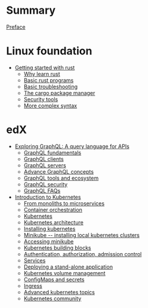 # Summary

[Preface]()

# Linux foundation

- [Getting started with rust](./lfel1002/syllabus.md)
    - [Why learn rust](./lfel1002/why-learn-rust.md)
    - [Basic rust programs](./lfel1002/basic-rust-programs.md)
    - [Basic troubleshooting](./lfel1002/basic-troubleshooting.md)
    - [The cargo package manager](./lfel1002/cargo-package-manager.md)
    - [Security tools](./lfel1002/security-tools.md)
    - [More complex syntax](./lfel1002/complex-syntax.md)

# edX

- [Exploring GraphQL: A query language for APIs](./lfs141x/syllabus.md)
    - [GraphQL fundamentals](./lfs141x/graphql-fundamentals.md)
    - [GraphQL clients](./lfs141x/clients.md)
    - [GraphQL servers](./lfs141x/servers.md)
    - [Advance GraphQL concepts](./lfs141x/graphql-concepts.md)
    - [GraphQL tools and ecosystem](./lfs141x/tooling-and-ecosystem.md)
    - [GraphQL security](./lfs141x/security.md)
    - [GraphQL FAQs](./lfs141x/common-questions.md)
- [Introduction to Kubernetes](./lfs158x/syllabus.md)
    - [From monoliths to microservices](./lfs158x/from-monoliths-to-microservices.md)
    - [Container orchestration](./lfs158x/container-orchestration.md)
    - [Kubernetes](./lfs158x/kubernetes.md)
    - [Kubernetes architecture](./lfs158x/kubernetes-architecture.md)
    - [Installing kubernetes](./lfs158x/installing-kubernetes.md)
    - [Minikube -- installing local kubernetes clusters](./lfs158x/minikube-installation.md)
    - [Accessing minikube](./lfs158x/accessing-clusters.md)
    - [Kubernetes building blocks](./lfs158x/kubernetes-building-blocks.md)
    - [Authentication, authorization, admission control](./lfs158x/aaa-control.md)
    - [Services](./lfs158x/services.md)
    - [Deploying a stand-alone application](./lfs158x/standalone-app.md)
    - [Kubernetes volume management]()
    - [ConfigMaps and secrets]()
    - [Ingress]()
    - [Advanced kubernetes topics]()
    - [Kubernetes community]()
